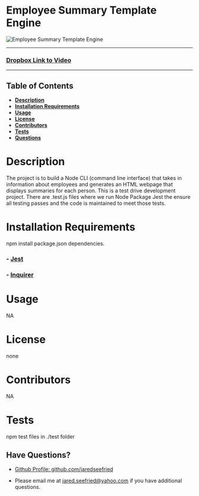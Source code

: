 # Employee Summary Template Engine

![Employee Summary Template Engine](./assets/employeeTemplateEngine_fast.gif)

---
### [Dropbox Link to Video](https://www.dropbox.com/s/xuitr1xqwwe4bny/employeeTemplateEngine.mp4?dl=0)

---

## Table of Contents

  * **[Description](#Description)**  
  * **[Installation Requirements](#Installation-Requirements)**  
  * **[Usage](#Usage)**  
  * **[License](#License)**    
  * **[Contributors](#Contributors)**  
  * **[Tests](#Tests)**  
  * **[Questions](#Questions)** 
  
# Description

The project is to build a Node CLI (command line interface) that takes in information about employees and generates an HTML webpage that displays summaries for each person. This is a test drive development project. There are .test.js files where we run Node Package Jest the ensure all testing passes and the code is maintained to meet those tests. 

# Installation Requirements

npm install package.json dependencies. 

### - [Jest](https://jestjs.io/)
### - [Inquirer](https://www.npmjs.com/package/inquirer)

# Usage

NA

# License 

none

# Contributors

NA

# Tests

npm test files in ./test folder

## Have Questions?
- [Github Profile: github.com/jaredseefried](https://github.com/jaredseefried "Title")

- Please email me at jared.seefried@yahoo.com if you have additional questions. 

